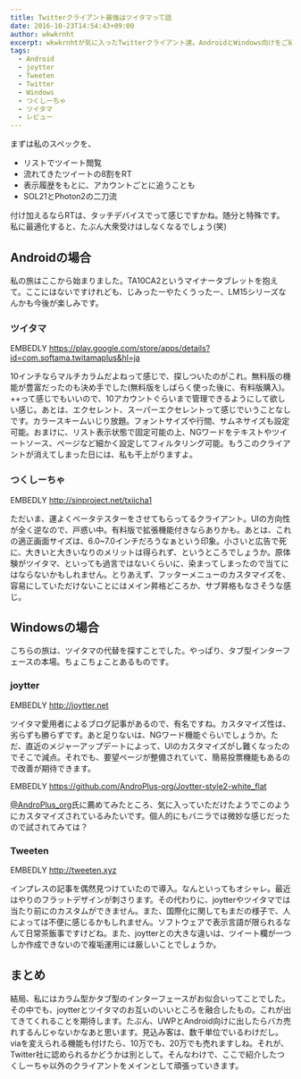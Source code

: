 ```yaml
---
title: Twitterクライアント最強はツイタマって話
date: 2016-10-23T14:54:43+09:00
author: wkwkrnht
excerpt: wkwkrnhtが気に入ったTwitterクライアント達。AndroidとWindows向けをご紹介。おそらく他では見ない名前ばかりだと思います。
tags:
  - Android
  - joytter
  - Tweeten
  - Twitter
  - Windows
  - つくしーちゃ
  - ツイタマ
  - レビュー
---
```

まずは私のスペックを、

  * リストでツイート閲覧
  * 流れてきたツイートの8割をRT
  * 表示履歴をもとに、アカウントごとに追うことも
  * SOL21とPhoton2の二刀流

付け加えるならRTは、タッチデバイスでって感じですかね。随分と特殊です。私に最適化すると、たぶん大衆受けはしなくなるでしょう(笑)

## Androidの場合

私の旅はここから始まりました。TA10CA2というマイナータブレットを抱えて。ここにはないですけれども、じみったーやたくうったー、LM15シリーズなんかも今後が楽しみです。

### ツイタマ

EMBEDLY https://play.google.com/store/apps/details?id=com.softama.twitamaplus&hl=ja

10インチならマルチカラムだよねって感じで、探しついたのがこれ。無料版の機能が豊富だったのも決め手でした(無料版をしばらく使った後に、有料版購入)。++って感じでもいいので、10アカウントぐらいまで管理できるようにして欲しい感じ。あとは、エクセレント、スーパーエクセレントって感じでいうことなしです。カラースキームいじり放題。フォントサイズや行間、サムネサイズも設定可能。おまけに、リスト表示状態で固定可能の上、NGワードをテキストやツイートソース、ページなど細かく設定してフィルタリング可能。もうこのクライアントが消えてしまった日には、私も干上がりますよ。

### つくしーちゃ

EMBEDLY http://sinproject.net/txiicha1

ただいま、運よくベータテスターをさせてもらってるクライアント。UIの方向性が全く逆なので、戸惑い中。有料版で拡張機能付きならありかも。あとは、これの適正画面サイズは、6.0~7.0インチだろうなぁという印象。小さいと広告で死に、大きいと大きいなりのメリットは得られず、というところでしょうか。原体験がツイタマ、といっても過言ではないくらいに、染まってしまったので当てにはならないかもしれません。とりあえず、フッターメニューのカスタマイズを、容易にしていただけないことにはメイン昇格どころか、サブ昇格もなさそうな感じ。

## Windowsの場合

こちらの旅は、ツイタマの代替を探すことでした。やっぱり、タブ型インターフェースの本場。ちょこちょことあるものです。

### joytter

EMBEDLY http://joytter.net

ツイタマ愛用者によるブログ記事があるので、有名ですね。カスタマイズ性は、劣らずも勝らずです。あと足りないは、NGワード機能ぐらいでしょうか。ただ、直近のメジャーアップデートによって、UIのカスタマイズがし難くなったのでそこで減点。それでも、要望ページが整備されていて、簡易投票機能もあるので改善が期待できます。

EMBEDLY https://github.com/AndroPlus-org/Joytter-style2-white_flat

<a href="http://twitter.com/AndroPlus_org" target="_blank" rel="noopener nofollow">@AndroPlus_org</a>氏に薦めてみたところ、気に入っていただけたようでこのようにカスタマイズされているみたいです。個人的にもバニラでは微妙な感じだったので試されてみては？

### Tweeten

EMBEDLY http://tweeten.xyz

インプレスの記事を偶然見つけていたので導入。なんといってもオシャレ。最近はやりのフラットデザインが刺さります。その代わりに、joytterやツイタマでは当たり前にのカスタムができません。また、国際化に関してもまだの様子で、人によっては不便に感じるかもしれません。ソフトウェアで表示言語が限られるなんて日常茶飯事ですけどね。また、joytterとの大きな違いは、ツイート欄が一つしか作成できないので複垢運用には厳しいことでしょうか。

## まとめ

結局、私にはカラム型かタブ型のインターフェースがお似合いってことでした。その中でも、joytterとツイタマのお互いのいいところを融合したもの。これが出てきてくれることを期待します。たぶん、UWPとAndroid向けに出したらバカ売れするんじゃないかなあと思います。見込み客は、数千単位でいるわけだし。viaを変えられる機能も付けたら、10万でも、20万でも売れますしね。それが、Twitter社に認められるかどうかは別として。そんなわけで、ここで紹介したつくしーちゃ以外のクライアントをメインとして頑張っていきます。